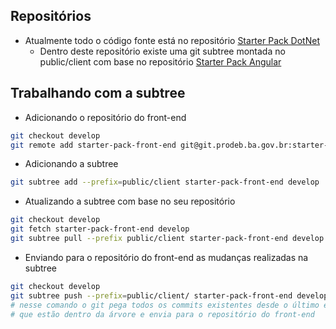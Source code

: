 ## Repositórios ##

- Atualmente todo o código fonte está no repositório [Starter Pack DotNet](http://git.prodeb.ba.gov.br/starter-pack/starter-pack-dotnet)
  - Dentro deste repositório existe uma git subtree montada no public/client com base no repositório [Starter Pack Angular](http://git.prodeb.ba.gov.br/starter-pack/starter-pack-angular-client)

## Trabalhando com a subtree ##

- Adicionando o repositório do front-end

```sh
git checkout develop
git remote add starter-pack-front-end git@git.prodeb.ba.gov.br:starter-pack/starter-pack-angular-client.git
```

- Adicionando a subtree

```sh
git subtree add --prefix=public/client starter-pack-front-end develop
```

- Atualizando a subtree com base no seu repositório

```sh
git checkout develop
git fetch starter-pack-front-end develop
git subtree pull --prefix public/client starter-pack-front-end develop --squash
```

- Enviando para o repositório do front-end as mudanças realizadas na subtree

```sh
git checkout develop
git subtree push --prefix=public/client/ starter-pack-front-end develop
# nesse comando o git pega todos os commits existentes desde o último envio, separa os arquivos
# que estão dentro da árvore e envia para o repositório do front-end
```